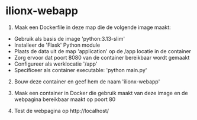 # ilionx-webapp

1. Maak een Dockerfile in deze map die de volgende image maakt:
- Gebruik als basis de image 'python:3.13-slim'
- Installeer de 'Flask' Python module
- Plaats de data uit de map 'application' op de /app locatie in de container
- Zorg ervoor dat poort 8080 van de container bereikbaar wordt gemaakt
- Configureer als werklocatie '/app'
- Specificeer als container executable: 'python main.py'

2. Bouw deze container en geef hem de naam 'ilionx-webapp'

3. Maak een container in Docker die gebruik maakt van deze image en de webpagina bereikbaar maakt op poort 80

4. Test de webpagina op http://localhost/